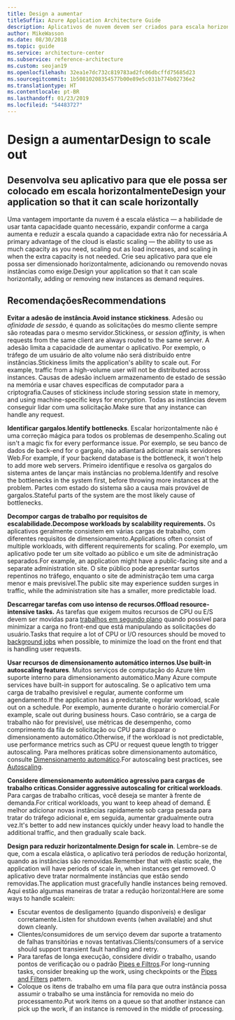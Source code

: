 ```yaml
---
title: Design a aumentar
titleSuffix: Azure Application Architecture Guide
description: Aplicativos de nuvem devem ser criados para escala horizontal.
author: MikeWasson
ms.date: 08/30/2018
ms.topic: guide
ms.service: architecture-center
ms.subservice: reference-architecture
ms.custom: seojan19
ms.openlocfilehash: 32ea1e7dc732c819783ad2fc06dbcffd75685d23
ms.sourcegitcommit: 1b50810208354577b00e89e5c031b774b02736e2
ms.translationtype: HT
ms.contentlocale: pt-BR
ms.lasthandoff: 01/23/2019
ms.locfileid: "54483727"
---
```

# <a name="design-to-scale-out"></a><span data-ttu-id="804dd-103">Design a aumentar</span><span class="sxs-lookup"><span data-stu-id="804dd-103">Design to scale out</span></span>

## <a name="design-your-application-so-that-it-can-scale-horizontally"></a><span data-ttu-id="804dd-104">Desenvolva seu aplicativo para que ele possa ser colocado em escala horizontalmente</span><span class="sxs-lookup"><span data-stu-id="804dd-104">Design your application so that it can scale horizontally</span></span>

<span data-ttu-id="804dd-105">Uma vantagem importante da nuvem é a escala elástica &mdash; a habilidade de usar tanta capacidade quanto necessário, expandir conforme a carga aumenta e reduzir a escala quando a capacidade extra não for necessária.</span><span class="sxs-lookup"><span data-stu-id="804dd-105">A primary advantage of the cloud is elastic scaling &mdash; the ability to use as much capacity as you need, scaling out as load increases, and scaling in when the extra capacity is not needed.</span></span> <span data-ttu-id="804dd-106">Crie seu aplicativo para que ele possa ser dimensionado horizontalmente, adicionando ou removendo novas instâncias como exige.</span><span class="sxs-lookup"><span data-stu-id="804dd-106">Design your application so that it can scale horizontally, adding or removing new instances as demand requires.</span></span>

## <a name="recommendations"></a><span data-ttu-id="804dd-107">Recomendações</span><span class="sxs-lookup"><span data-stu-id="804dd-107">Recommendations</span></span>

<span data-ttu-id="804dd-108">**Evitar a adesão de instância**.</span><span class="sxs-lookup"><span data-stu-id="804dd-108">**Avoid instance stickiness**.</span></span> <span data-ttu-id="804dd-109">Adesão ou *afinidade de sessão*, é quando as solicitações do mesmo cliente sempre são roteadas para o mesmo servidor.</span><span class="sxs-lookup"><span data-stu-id="804dd-109">Stickiness, or *session affinity*, is when requests from the same client are always routed to the same server.</span></span> <span data-ttu-id="804dd-110">A adesão limita a capacidade de aumentar o aplicativo. Por exemplo, o tráfego de um usuário de alto volume não será distribuído entre instâncias.</span><span class="sxs-lookup"><span data-stu-id="804dd-110">Stickiness limits the application's ability to scale out. For example, traffic from a high-volume user will not be distributed across instances.</span></span> <span data-ttu-id="804dd-111">Causas de adesão incluem armazenamento de estado de sessão na memória e usar chaves específicas de computador para a criptografia.</span><span class="sxs-lookup"><span data-stu-id="804dd-111">Causes of stickiness include storing session state in memory, and using machine-specific keys for encryption.</span></span> <span data-ttu-id="804dd-112">Todas as instâncias devem conseguir lidar com uma solicitação.</span><span class="sxs-lookup"><span data-stu-id="804dd-112">Make sure that any instance can handle any request.</span></span>

<span data-ttu-id="804dd-113">**Identificar gargalos**.</span><span class="sxs-lookup"><span data-stu-id="804dd-113">**Identify bottlenecks**.</span></span> <span data-ttu-id="804dd-114">Escalar horizontalmente não é uma correção mágica para todos os problemas de desempenho.</span><span class="sxs-lookup"><span data-stu-id="804dd-114">Scaling out isn't a magic fix for every performance issue.</span></span> <span data-ttu-id="804dd-115">Por exemplo, se seu banco de dados de back-end for o gargalo, não adiantará adicionar mais servidores Web.</span><span class="sxs-lookup"><span data-stu-id="804dd-115">For example, if your backend database is the bottleneck, it won't help to add more web servers.</span></span> <span data-ttu-id="804dd-116">Primeiro identifique e resolva os gargalos do sistema antes de lançar mais instâncias no problema.</span><span class="sxs-lookup"><span data-stu-id="804dd-116">Identify and resolve the bottlenecks in the system first, before throwing more instances at the problem.</span></span> <span data-ttu-id="804dd-117">Partes com estado do sistema são a causa mais provável de gargalos.</span><span class="sxs-lookup"><span data-stu-id="804dd-117">Stateful parts of the system are the most likely cause of bottlenecks.</span></span>

<span data-ttu-id="804dd-118">**Decompor cargas de trabalho por requisitos de escalabilidade.**</span><span class="sxs-lookup"><span data-stu-id="804dd-118">**Decompose workloads by scalability requirements.**</span></span>  <span data-ttu-id="804dd-119">Os aplicativos geralmente consistem em várias cargas de trabalho, com diferentes requisitos de dimensionamento.</span><span class="sxs-lookup"><span data-stu-id="804dd-119">Applications often consist of multiple workloads, with different requirements for scaling.</span></span> <span data-ttu-id="804dd-120">Por exemplo, um aplicativo pode ter um site voltado ao público e um site de administração separados.</span><span class="sxs-lookup"><span data-stu-id="804dd-120">For example, an application might have a public-facing site and a separate administration site.</span></span> <span data-ttu-id="804dd-121">O site público pode apresentar surtos repentinos no tráfego, enquanto o site de administração tem uma carga menor e mais previsível.</span><span class="sxs-lookup"><span data-stu-id="804dd-121">The public site may experience sudden surges in traffic, while the administration site has a smaller, more predictable load.</span></span>

<span data-ttu-id="804dd-122">**Descarregar tarefas com uso intenso de recursos.**</span><span class="sxs-lookup"><span data-stu-id="804dd-122">**Offload resource-intensive tasks.**</span></span> <span data-ttu-id="804dd-123">As tarefas que exigem muitos recursos de CPU ou E/S devem ser movidas para [trabalhos em segundo plano][background-jobs] quando possível para minimizar a carga no front-end que está manipulando as solicitações do usuário.</span><span class="sxs-lookup"><span data-stu-id="804dd-123">Tasks that require a lot of CPU or I/O resources should be moved to [background jobs][background-jobs] when possible, to minimize the load on the front end that is handling user requests.</span></span>

<span data-ttu-id="804dd-124">**Usar recursos de dimensionamento automático internos**.</span><span class="sxs-lookup"><span data-stu-id="804dd-124">**Use built-in autoscaling features**.</span></span> <span data-ttu-id="804dd-125">Muitos serviços de computação do Azure têm suporte interno para dimensionamento automático.</span><span class="sxs-lookup"><span data-stu-id="804dd-125">Many Azure compute services have built-in support for autoscaling.</span></span> <span data-ttu-id="804dd-126">Se o aplicativo tem uma carga de trabalho previsível e regular, aumente conforme um agendamento.</span><span class="sxs-lookup"><span data-stu-id="804dd-126">If the application has a predictable, regular workload, scale out on a schedule.</span></span> <span data-ttu-id="804dd-127">Por exemplo, aumente durante o horário comercial.</span><span class="sxs-lookup"><span data-stu-id="804dd-127">For example, scale out during business hours.</span></span> <span data-ttu-id="804dd-128">Caso contrário, se a carga de trabalho não for previsível, use métricas de desempenho, como comprimento da fila de solicitação ou CPU para disparar o dimensionamento automático.</span><span class="sxs-lookup"><span data-stu-id="804dd-128">Otherwise, if the workload is not predictable, use performance metrics such as CPU or request queue length to trigger autoscaling.</span></span> <span data-ttu-id="804dd-129">Para melhores práticas sobre dimensionamento automático, consulte [Dimensionamento automático][autoscaling].</span><span class="sxs-lookup"><span data-stu-id="804dd-129">For autoscaling best practices, see [Autoscaling][autoscaling].</span></span>

<span data-ttu-id="804dd-130">**Considere dimensionamento automático agressivo para cargas de trabalho críticas**.</span><span class="sxs-lookup"><span data-stu-id="804dd-130">**Consider aggressive autoscaling for critical workloads**.</span></span> <span data-ttu-id="804dd-131">Para cargas de trabalho críticas, você deseja se manter à frente de demanda.</span><span class="sxs-lookup"><span data-stu-id="804dd-131">For critical workloads, you want to keep ahead of demand.</span></span> <span data-ttu-id="804dd-132">É melhor adicionar novas instâncias rapidamente sob carga pesada para tratar do tráfego adicional e, em seguida, aumentar gradualmente outra vez.</span><span class="sxs-lookup"><span data-stu-id="804dd-132">It's better to add new instances quickly under heavy load to handle the additional traffic, and then gradually scale back.</span></span>

<span data-ttu-id="804dd-133">**Design para reduzir horizontalmente**.</span><span class="sxs-lookup"><span data-stu-id="804dd-133">**Design for scale in**.</span></span>  <span data-ttu-id="804dd-134">Lembre-se de que, com a escala elástica, o aplicativo terá períodos de redução horizontal, quando as instâncias são removidas.</span><span class="sxs-lookup"><span data-stu-id="804dd-134">Remember that with elastic scale, the application will have periods of scale in, when instances get removed.</span></span> <span data-ttu-id="804dd-135">O aplicativo deve tratar normalmente instâncias que estão sendo removidas.</span><span class="sxs-lookup"><span data-stu-id="804dd-135">The application must gracefully handle instances being removed.</span></span> <span data-ttu-id="804dd-136">Aqui estão algumas maneiras de tratar a redução horizontal:</span><span class="sxs-lookup"><span data-stu-id="804dd-136">Here are some ways to handle scalein:</span></span>

- <span data-ttu-id="804dd-137">Escutar eventos de desligamento (quando disponíveis) e desligar corretamente.</span><span class="sxs-lookup"><span data-stu-id="804dd-137">Listen for shutdown events (when available) and shut down cleanly.</span></span>
- <span data-ttu-id="804dd-138">Clientes/consumidores de um serviço devem dar suporte a tratamento de falhas transitórias e novas tentativas.</span><span class="sxs-lookup"><span data-stu-id="804dd-138">Clients/consumers of a service should support transient fault handling and retry.</span></span>
- <span data-ttu-id="804dd-139">Para tarefas de longa execução, considere dividir o trabalho, usando pontos de verificação ou o padrão [Pipes e Filtros][pipes-filters-pattern].</span><span class="sxs-lookup"><span data-stu-id="804dd-139">For long-running tasks, consider breaking up the work, using checkpoints or the [Pipes and Filters][pipes-filters-pattern] pattern.</span></span>
- <span data-ttu-id="804dd-140">Coloque os itens de trabalho em uma fila para que outra instância possa assumir o trabalho se uma instância for removida no meio do processamento.</span><span class="sxs-lookup"><span data-stu-id="804dd-140">Put work items on a queue so that another instance can pick up the work, if an instance is removed in the middle of processing.</span></span>

<!-- links -->

[autoscaling]: ../../best-practices/auto-scaling.md
[background-jobs]: ../../best-practices/background-jobs.md
[pipes-filters-pattern]: ../../patterns/pipes-and-filters.md
